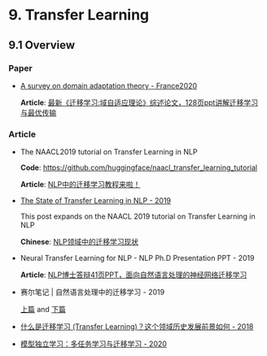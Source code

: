 # 9. Transfer Learning

## 9.1 Overview

### Paper

- [A survey on domain adaptation theory - France2020](https://arxiv.org/abs/2004.11829)

  **Article**: [最新《迁移学习:域自适应理论》综述论文，128页ppt讲解迁移学习与最优传输](https://mp.weixin.qq.com/s/6AOgxICrY6HWrrzjKc1xTw)

### Article

- The NAACL2019 tutorial on Transfer Learning in NLP

    **Code**: <https://github.com/huggingface/naacl_transfer_learning_tutorial>

    **Article**: [NLP中的迁移学习教程来啦！](https://mp.weixin.qq.com/s?__biz=MzI3MTA0MTk1MA==&mid=2652046444&idx=5&sn=27051a1182819d9ef84a2eb50f152d52)

- [The State of Transfer Learning in NLP - 2019](http://ruder.io/state-of-transfer-learning-in-nlp/)

    This post expands on the NAACL 2019 tutorial on Transfer Learning in NLP

    **Chinese**: [NLP领域中的迁移学习现状](https://mp.weixin.qq.com/s?__biz=MzI4MDYzNzg4Mw==&mid=2247489835&idx=4&sn=2f299bc3d19617025200831eb116ba4c)

- Neural Transfer Learning for NLP - NLP Ph.D Presentation PPT - 2019
  
  **Article**: [NLP博士答辩41页PPT，面向自然语言处理的神经网络迁移学习](https://mp.weixin.qq.com/s?__biz=MzI4MDYzNzg4Mw==&mid=2247488995&idx=3&sn=8318d4d9d14b218a675d9832328fa9f1)

- 赛尔笔记 | 自然语言处理中的迁移学习 - 2019

    [上篇](https://mp.weixin.qq.com/s?__biz=MzIxMjAzNDY5Mg==&mid=2650796010&idx=1&sn=6bb438e3e7e0d57e3a21e31205274c8b) and [下篇](https://mp.weixin.qq.com/s/WlpmZmmqsepwbZJqxXrUhw)

- [什么是迁移学习 (Transfer Learning)？这个领域历史发展前景如何 - 2018](https://www.zhihu.com/question/41979241/answer/123545914)

- [模型独立学习：多任务学习与迁移学习 - 2020](https://mp.weixin.qq.com/s/faIYmHiH6rjRr0soN_-z_Q)